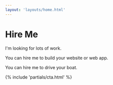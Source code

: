```yaml
---
layout: 'layouts/home.html'
---
```

# Hire Me

I'm looking for lots of work.

You can hire me to build your website or web app.

You can hire me to drive your boat.

{% include 'partials/cta.html' %}